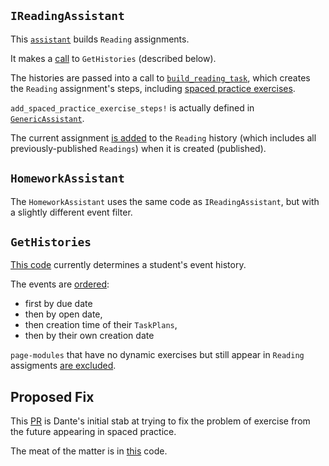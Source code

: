 ## `IReadingAssistant`

This 
[`assistant`](https://github.com/openstax/tutor-server/blob/master/app/subsystems/tasks/assistants/i_reading_assistant.rb#L29-L40)
builds `Reading` assignments.

It makes a
[call](https://github.com/openstax/tutor-server/blob/master/app/subsystems/tasks/assistants/i_reading_assistant.rb#L35)
to `GetHistories` (described below).

The histories are passed into a call to
[`build_reading_task`](https://github.com/openstax/tutor-server/blob/master/app/subsystems/tasks/assistants/i_reading_assistant.rb#L54-L73),
which creates the `Reading` assignment's steps,
including
[spaced practice exercises](https://github.com/openstax/tutor-server/blob/master/app/subsystems/tasks/assistants/i_reading_assistant.rb#L62-L65).

`add_spaced_practice_exercise_steps!` is actually defined in
[`GenericAssistant`](https://github.com/openstax/tutor-server/blob/master/app/subsystems/tasks/assistants/generic_assistant.rb#L108-L165).

The current assignment
[is added](https://github.com/openstax/tutor-server/blob/master/app/subsystems/tasks/assistants/generic_assistant.rb#L109-L111)
to the `Reading` history
(which includes all previously-published `Readings`)
when it is created (published). 

## `HomeworkAssistant`

The `HomeworkAssistant` uses the same code as `IReadingAssistant`, but with a slightly different event filter.

## `GetHistories`

[This code](https://github.com/openstax/tutor-server/blob/master/app/routines/get_history.rb#L74-L90)
currently determines a student's event history.

The events are 
[ordered](https://github.com/openstax/tutor-server/blob/master/app/routines/get_history.rb#L85-L86):
* first by due date
* then by open date, 
* then creation time of their `TaskPlans`, 
* then by their own creation date

`page-modules` that have no dynamic exercises
but still appear in `Reading` assigments
[are excluded](https://github.com/openstax/tutor-server/blob/master/app/routines/get_history.rb#L74-L78).

## Proposed Fix

This
[PR](https://github.com/openstax/tutor-server/pull/1173/files)
is Dante's initial stab 
at trying to fix the problem
of exercise from the future
appearing in spaced practice.

The meat of the matter is in
[this](https://github.com/openstax/tutor-server/blob/back_to_the_spaced_future/app/subsystems/tasks/assistants/generic_assistant.rb#L79-L82)
code.
